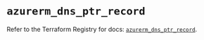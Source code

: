 # `azurerm_dns_ptr_record`

Refer to the Terraform Registry for docs: [`azurerm_dns_ptr_record`](https://registry.terraform.io/providers/hashicorp/azurerm/4.37.0/docs/resources/dns_ptr_record).
